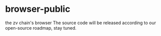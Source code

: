 # browser-public
the zv chain's browser
The source code will be released according to our open-source roadmap, stay tuned.
